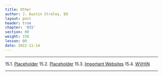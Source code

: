 ```yaml
---
title: Other
author: J. Austin Straley, DO
layout: post
header: true
chapter: '015'
section: 00
weight: 150
lesson: 00
date: 2022-11-14
---
```


<hr>

15.1. [Placeholder][100]
15.2. [Placeholder][100]
15.3. [Important Websites][3]
15.4. [WVHIN][4]
<hr>

[3]: /internguidepages/chapter15/3-important-websites/
[4]: /internguidepages/chapter15/4-WVHIN/
[4]: /internguidepages/chapter15/5-moonlighting/
[100]: /pages/placeholder/

